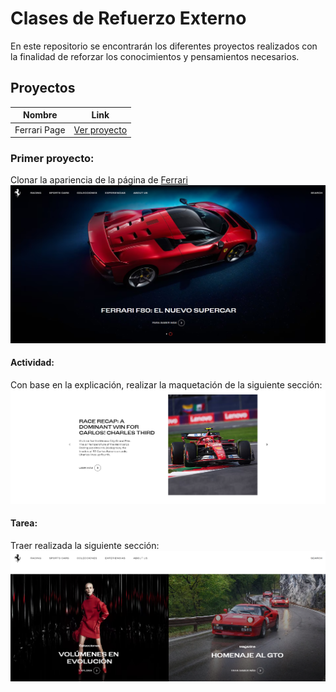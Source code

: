 # Clases de Refuerzo Externo

En este repositorio se encontrarán los diferentes proyectos realizados con la finalidad de reforzar los conocimientos y pensamientos necesarios.

## Proyectos

| Nombre        | Link                                       | 
|---------------|-------------------------------------------|
| Ferrari Page  | [Ver proyecto](https://fca-class.vercel.app/car/index.html)  |

### Primer proyecto:
Clonar la apariencia de la página de [Ferrari](https://www.ferrari.com/es-ES)  
![alt text](./assets/image.png)

#### Actividad:
Con base en la explicación, realizar la maquetación de la siguiente sección:  
![alt text](./assets/image-1.png)

#### Tarea:
Traer realizada la siguiente sección:  
![alt text](./assets/image-2.png)
